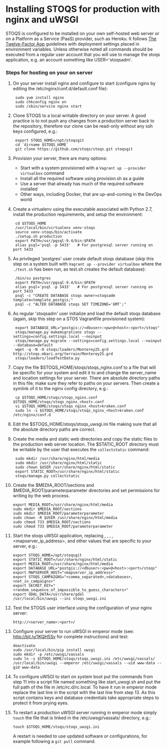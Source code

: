 Installing STOQS for production with nginx and uWSGI
====================================================

STOQS is configured to be installed on your own self-hosted web server or on a 
Platform as a Service (PaaS) provider, such as Heroku.  It follows
[The Twelve-Factor App](http://12factor.net/) guidelines with deployment 
settings placed in environment variables.  Unless otherwise noted all commands
should be executed from a regular user account that you will use to manage
the stoqs application, e.g. an account something like USER='stoqsadm'.

### Steps for hosting on your on server

1. On your server install nginx and configure to start (configure nginx
   by editing the /etc/nginx/conf.d/default.conf file):

        sudo yum install nginx
        sudo chkconfig nginx on
        sudo /sbin/service nginx start

2. Clone STOQS to a local writable directory on your server. A good practice
   is to not push any changes from a production server back to the repository,
   therefore our clone can be read-only without any ssh keys configured, e.g.:

        export STOQS_HOME=/opt/stoqsgit
        cd `dirname $STOQS_HOME`
        git clone https://github.com/stoqs/stoqs.git stoqsgit

3. Provision your server, there are many options: 

    * Start with a system provisioned with a `Vagrant up --provider virtualbox` command
    * Install all the required software using provision.sh as a guide
    * Use a server that already has much of the required software installed
    * Other ways, including Docker, that are up-and-coming in the DevOps world

4. Create a virtualenv using the executable associated with Python 2.7, install 
   the production requirements, and setup the environment:
   
        cd $STOQS_HOME 
        /usr/local/bin/virtualenv venv-stoqs
        source venv-stoqs/bin/activate
        ./setup.sh production
        export PATH=/usr/pgsql-9.4/bin:$PATH
        alias psql='psql -p 5433'   # For postgresql server running on port 5433

5. As privileged 'postgres' user create default stoqs database (skip this step on
   a system built with `Vagrant up --provider virtualbox` where the `./test.sh`
   has been run, as test.sh creates the default database):

        /bin/su postgres
        export PATH=/usr/pgsql-9.4/bin:$PATH
        alias psql='psql -p 5433'   # For postgresql server running on port 5433
        psql -c "CREATE DATABASE stoqs owner=stoqsadm template=template_postgis;"
        psql -c "ALTER DATABASE stoqs SET TIMEZONE='GMT';"

6. As regular 'stoqsadm' user initialize and load the default stoqs database (again,
   skip this step on a STOS Vagrantfile provisioned system):

        export DATABASE_URL="postgis://<dbuser>:<pw>@<host>:<port>/stoqs"
        stoqs/manage.py makemigrations stoqs --settings=config.settings.local --noinput
        stoqs/manage.py migrate --settings=config.settings.local --noinput --database=default
        wget -q -N -O stoqs/loaders/Monterey25.grd http://stoqs.mbari.org/terrain/Monterey25.grd
        stoqs/loaders/loadTestData.py

7. Copy the file $STOQS_HOME/stoqs/stoqs_nginx.conf to a file that will be
   specific for your system and edit it to and change the server_name
   and location settings for your server.  There are absolute directory paths in 
   this file; make sure they refer to paths on your servers.  Then create a
   symlink of it to the nginx config directory, e.g.:

        cp $STOQS_HOME/stoqs/stoqs_nginx.conf $STOQS_HOME/stoqs/stoqs_nginx_<host>.conf
        vi $STOQS_HOME/stoqs/stoqs_nginx_<host>kraken.conf
        sudo ln -s $STOQS_HOME/stoqs/stoqs_nginx_<host>kraken.conf /etc/nginx/conf.d

8. Edit the $STOQS_HOME/stoqs/stoqs_uwsgi.ini file making sure that all the 
   absolute directory paths are correct.

9. Create the media and static web directories and copy the static files to the 
   production web server location. The $STATIC_ROOT directory must be writable 
   by the user that executes the `collectstatic` command:

        sudo mkdir /usr/share/nginx/html/media
        sudo mkdir /usr/share/nginx/html/static
        sudo chown $USER /usr/share/nginx/html/static
        export STATIC_ROOT=/usr/share/nginx/html/static
        stoqs/manage.py collectstatic

10. Create the $MEDIA_ROOT/sections and $MEDIA_ROOT/parameterparameter
    directories and set permissions for writing by the web process. 

        export MEDIA_ROOT=/usr/share/nginx/html/media
        sudo mkdir $MEDIA_ROOT/sections
        sudo mkdir $MEDIA_ROOT/parameterparameter
        sudo chown -R $USER /usr/share/nginx/html/media
        sudo chmod 733 $MEDIA_ROOT/sections
        sudo chmod 733 $MEDIA_ROOT/parameterparameter


11. Start the stoqs uWSGI application, replacing <dbuser>, <pw>, <host>, <port>, 
    <mapserver_ip_address>, and other values that are specific to your 
    server, e.g.:

        export STOQS_HOME=/opt/stoqsgit
        export STATIC_ROOT=/usr/share/nginx/html/static
        export MEDIA_ROOT=/usr/share/nginx/html/media
        export DATABASE_URL="postgis://<dbuser>:<pw>@<host>:<port>/stoqs"
        export MAPSERVER_HOST="<mapserver_ip_address>"
        export STOQS_CAMPAIGNS="<comma_separated>,<databases>,<not_in_campaigns>"
        export SECRET_KEY="<random_sequence_of_impossible_to_guess_characters>"
        export GDAL_DATA=/usr/share/gdal
        /usr/local/bin/uwsgi --ini stoqs_uwsgi.ini

12. Test the STOQS user interface using the configuration of your nginx server:

        http://<server_name>:<port>/

13. Configure your server to run uWSGI in emperor mode (see: http://bit.ly/1KQH5Sv
    for complete instructions) and test:

        deactivate
        sudo /usr/local/bin/pip install uwsgi
        sudo mkdir -p /etc/uwsgi/vassals
        sudo ln -s $STOQS_HOME/stoqs/stoqs_uwsgi.ini /etc/uwsgi/vassals/
        /usr/local/bin/uwsgi --emperor /etc/uwsgi/vassals --uid www-data --gid www-data

14. To configure uWSGI to start on system boot put the commands from step 11 into 
    a script file named something like start_uwsgi.sh and put the full path of the file
    in /etc/rc.d/rc.local.  To have it run in emperor mode replace the last line 
    in the script with the last line from step 13.  As this script contains keys 
    and database credentials take appropriate steps to protect it from prying eyes.

15. To restart a production uWSGI server running in emperor mode simply `touch`
    the file that is linked in the /etc/uwsgi/vassals/ directory, e.g.:

        touch $STOQS_HOME/stoqs/stoqs_uwsgi.ini

    A restart is needed to use updated software or configurations, for example
    following a `git pull` command.

